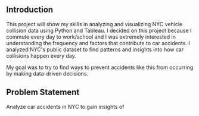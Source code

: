Introduction
--------------------------------------------------------------------------------------------------------------------
This project will show my skills in analyzing and visualizing NYC vehicle collision data using Python and Tableau. I decided
on this project because I commute every day to work/school and I was extremely interested in understanding the frequency and
factors that contribute to car accidents. I analyzed NYC's public dataset to find patterns and insights into how car
collisions happen every day.

My goal was to try to find ways to prevent accidents like this from occurring by making data-driven decisions.


Problem Statement
--------------------------------------------------------------------------------------------------------------------
Analyze car accidents in NYC to gain insights of
